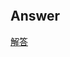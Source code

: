```
```

## Answer
[解答](https://leetcode.com/problems/subsets/discuss/27278/C%2B%2B-RecursiveIterativeBit-Manipulation)

